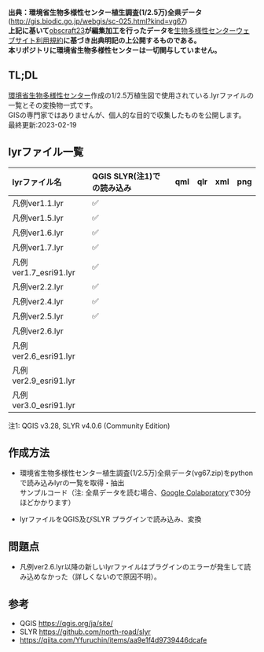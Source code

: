 **出典：環境省生物多様性センター植生調査(1/2.5万)全県データ** (http://gis.biodic.go.jp/webgis/sc-025.html?kind=vg67)<br>
**上記に基いて**[obscraft23](https://github.com/obscraft23)**が編集加工を行ったデータを**[生物多様性センターウェブサイト利用規約](https://www.biodic.go.jp/copyright/terms_of_service.html)**に基づき出典明記の上公開するものである。** <br>
**本リポジトリに環境省生物多様性センターは一切関与していません。** <br>

## TL;DL

[環境省生物多様性センター](https://www.biodic.go.jp/)作成の1/2.5万植生図で使用されている.lyrファイルの一覧とその変換物一式です。<br>
GISの専門家ではありませんが、個人的な目的で収集したものを公開します。<br>
最終更新:2023-02-19

## lyrファイル一覧
| lyrファイル名 | QGIS SLYR(注1)での読み込み |  qml | qlr | xml | png |
|:------ |:------ |:------ |:------ |:------ |:------ |
|凡例ver1.1.lyr| :white_check_mark: | | | | |
|凡例ver1.5.lyr| :white_check_mark: | | | | |
|凡例ver1.6.lyr| :white_check_mark: | | | | |
|凡例ver1.7.lyr| :white_check_mark:| | | | |
|凡例ver1.7_esri91.lyr| :white_check_mark:| | | | |
|凡例ver2.2.lyr| :white_check_mark:| | | | |
|凡例ver2.4.lyr| :white_check_mark:| | | | |
|凡例ver2.5.lyr| :white_check_mark:| | | | |
|凡例ver2.6.lyr| | | | | |
|凡例ver2.6_esri91.lyr| | | | | |
|凡例ver2.9_esri91.lyr| | | | | |
|凡例ver3.0_esri91.lyr| | | | | |

注1: QGIS v3.28, SLYR v4.0.6 (Community Edition)

## 作成方法

+ 環境省生物多様性センター植生調査(1/2.5万)全県データ(vg67.zip)をpythonで読み込みlyrの一覧を取得・抽出<br>
サンプルコード（注: 全県データを読む場合、[Google Colaboratory](https://colab.research.google.com/?hl=ja)で30分ほどかかります）

+ lyrファイルをQGIS及びSLYR プラグインで読み込み、変換

## 問題点
+ 凡例ver2.6.lyr以降の新しいlyrファイルはプラグインのエラーが発生して読み込めなかった（詳しくないので原因不明）。

## 参考
+ QGIS https://qgis.org/ja/site/
+ SLYR https://github.com/north-road/slyr
+ https://qiita.com/Yfuruchin/items/aa9e1f4d9739446dcafe
